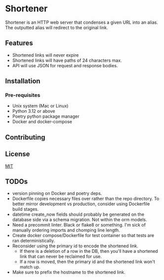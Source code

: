 # Shortener

Shortener is an HTTP web server that condenses a given URL into an alias. The outputted alias will redirect to the
original link.

## Features

- Shortened links will never expire
- Shortened links will have paths of 24 characters max.
- API will use JSON for request and response bodies.

## Installation

### Pre-requisites

- Unix system (Mac or Linux)
- Python 3.12 or above
- Poetry python package manager
- Docker and docker-compose


## Contributing


## License

[MIT](https://choosealicense.com/licenses/mit/)


## TODOs

- version pinning on Docker and poetry deps.
- Dockerfile copies necessary files over rather than the repo directory. To better mirror development vs production,
  consider using Dockerfile build stages.
- datetime create_now fields should probably be generated on the database side via a schema migration.
  Not within the orm models.
- Need a precommit linter. Black or flake8 or something. I'm sick of manually ordering imports and chomping line length.
- Create docker compose/Dockerfile for test container so that tests are ran deterministically.
- Reconsider using the primary id to encode the shortened link.
  - If there is a deletion of a row in the DB, then you'll have a shortened link that can never be reclaimed for use.
  - If a row is moved, then the primary id and the shortened link won't match up.
- Make sure to prefix the hostname to the shortened link.
